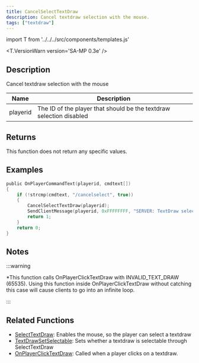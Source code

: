 ```yaml
---
title: CancelSelectTextDraw
description: Cancel textdraw selection with the mouse.
tags: ["textdraw"]
---
```


import T from '../../../src/components/templates.js'

<T.VersionWarn version='SA-MP 0.3e' />

## Description

Cancel textdraw selection with the mouse

| Name     | Description                                                         |
| -------- | ------------------------------------------------------------------- |
| playerid | The ID of the player that should be the textdraw selection disabled |

## Returns

This function does not return any specific values.

## Examples

```c
public OnPlayerCommandText(playerid, cmdtext[])
{
    if (!strcmp(cmdtext, "/cancelselect", true))
    {
        CancelSelectTextDraw(playerid);
        SendClientMessage(playerid, 0xFFFFFFFF, "SERVER: TextDraw selection disabled!");
        return 1;
    }
    return 0;
}
```

## Notes

:::warning

\*This function calls OnPlayerClickTextDraw with INVALID_TEXT_DRAW (65535). Using this function inside OnPlayerClickTextDraw without catching this case will cause clients to go into an infinite loop.

:::

## Related Functions

- [SelectTextDraw](SelectTextDraw.md): Enables the mouse, so the player can select a textdraw
- [TextDrawSetSelectable](TextDrawSetSelectable.md): Sets whether a textdraw is selectable through SelectTextDraw
- [OnPlayerClickTextDraw](../callbacks/OnPlayerClickTextDraw.md): Called when a player clicks on a textdraw.
